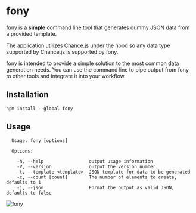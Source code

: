 # fony

fony is a **simple** command line tool that generates dummy JSON data from
a provided template.

The application utilizes [Chance.js](http://chancejs.com/) under the hood
so any data type supported by Chance.js is supported by fony.

fony is intended to provide a simple solution to the most common data
generation needs. You can use the command line to pipe output from
fony to other tools and integrate it into your workflow.

## Installation

```
npm install --global fony
```

## Usage

```
  Usage: fony [options]

  Options:

    -h, --help                 output usage information
    -V, --version              output the version number
    -t, --template <template>  JSON template for data to be generated
    -c, --count [count]        The number of elements to create, defaults to 1
    -j, --json                 Format the output as valid JSON, defaults to false

```

![fony](https://cloud.githubusercontent.com/assets/1857993/24695518/c4ab67e8-19ab-11e7-98e3-330fa48a14d3.gif)
